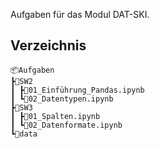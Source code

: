Aufgaben für das Modul DAT-SKI.

## Verzeichnis
```
📦Aufgaben
┣📂SW2
┃ ┣📜01_Einführung_Pandas.ipynb
┃ ┗📜02_Datentypen.ipynb
┣📂SW3
┃ ┣📜01_Spalten.ipynb
┃ ┗📜02_Datenformate.ipynb
┗📂data
```
